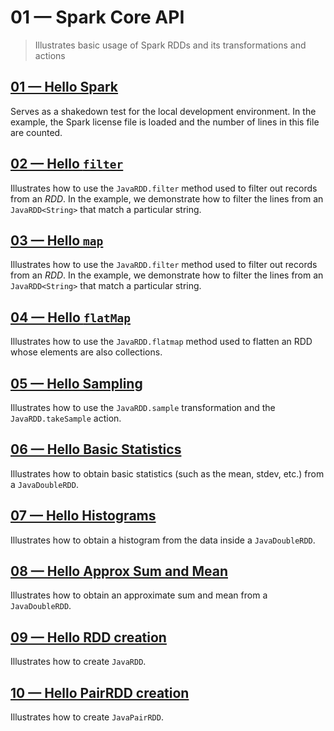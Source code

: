 # 01 &mdash; Spark Core API
> Illustrates basic usage of Spark RDDs and its transformations and actions

## [01 &mdash; Hello Spark](./001-hello-spark/)
Serves as a shakedown test for the local development environment. In the example, the Spark license file is loaded and the number of lines in this file are counted.

## [02 &mdash; Hello `filter`](./002-hello-filter/)
Illustrates how to use the `JavaRDD.filter` method used to filter out records from an *RDD*. In the example, we demonstrate how to filter the lines from an `JavaRDD<String>` that match a particular string.

## [03 &mdash; Hello `map`](./003-hello-map/)
Illustrates how to use the `JavaRDD.filter` method used to filter out records from an *RDD*. In the example, we demonstrate how to filter the lines from an `JavaRDD<String>` that match a particular string.

## [04 &mdash; Hello `flatMap`](./004-hello-flatmap/)
Illustrates how to use the `JavaRDD.flatmap` method used to flatten an RDD whose elements are also collections.

## [05 &mdash; Hello Sampling](./005-hello-sampling/)
Illustrates how to use the `JavaRDD.sample` transformation and the `JavaRDD.takeSample` action.

## [06 &mdash; Hello Basic Statistics](./006-hello-basic-statistics/)
Illustrates how to obtain basic statistics (such as the mean, stdev, etc.) from a `JavaDoubleRDD`.

## [07 &mdash; Hello Histograms](./007-hello-histograms/)
Illustrates how to obtain a histogram from the data inside a `JavaDoubleRDD`.

## [08 &mdash; Hello Approx Sum and Mean](./008-hello-approx-sum-and-mean/)
Illustrates how to obtain an approximate sum and mean from a `JavaDoubleRDD`.

## [09 &mdash; Hello RDD creation](./009-hello-rdd-creation/)
Illustrates how to create `JavaRDD`.

## [10 &mdash; Hello PairRDD creation](./010-hello-pair-rdd-creation/)
Illustrates how to create `JavaPairRDD`.
